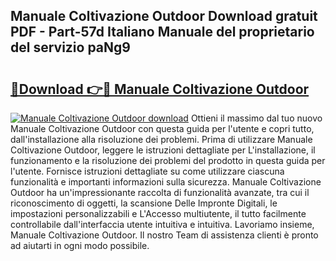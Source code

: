 ## Manuale Coltivazione Outdoor Download gratuit PDF - Part-57d Italiano Manuale del proprietario del servizio paNg9

# <h2><a href="http://dfai1mi.blite.top/?on=Manuale+Coltivazione+Outdoor">🔗Download 👉🔴 Manuale Coltivazione Outdoor</a></h2>

[![Manuale Coltivazione Outdoor download](https://i.imgur.com/lujVjoI.png)](http://dfai1mi.blite.top/?on=Manuale+Coltivazione+Outdoor)
Ottieni il massimo dal tuo nuovo Manuale Coltivazione Outdoor con questa guida per l'utente e copri tutto, dall'installazione alla risoluzione dei problemi. Prima di utilizzare Manuale Coltivazione Outdoor, leggere le istruzioni dettagliate per L'installazione, il funzionamento e la risoluzione dei problemi del prodotto in questa guida per l'utente. Fornisce istruzioni dettagliate su come utilizzare ciascuna funzionalità e importanti informazioni sulla sicurezza. Manuale Coltivazione Outdoor ha un'impressionante raccolta di funzionalità avanzate, tra cui il riconoscimento di oggetti, la scansione Delle Impronte Digitali, le impostazioni personalizzabili e L'Accesso multiutente, il tutto facilmente controllabile dall'interfaccia utente intuitiva e intuitiva. Lavoriamo insieme, Manuale Coltivazione Outdoor. Il nostro Team di assistenza clienti è pronto ad aiutarti in ogni modo possibile.
